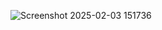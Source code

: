 ![Screenshot 2025-02-03 151736](https://github.com/user-attachments/assets/f6f22dd6-3637-4e3f-8a18-16dcd462661f)
